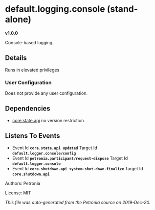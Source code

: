 # default.logging.console (stand-alone)
**v1.0.0**

Console-based logging.

## Details

Runs in elevated privileges

### User Configuration

Does not provide any user configuration.





## Dependencies

* [core.state.api](core.state.api.md)
  no version restriction






## Listens To Events

* Event Id **`core.state.api updated`**
  Target Id **`default.logger.console/config`**
* Event Id **`petronia.participant/request-dispose`**
  Target Id **`default.logger.console`**
* Event Id **`core.shutdown.api system-shut-down-finalize`**
  Target Id **`core.shutdown.api`**



Authors: Petronia

License: MIT

*This file was auto-generated from the Petronia source on 2019-Dec-20.*
